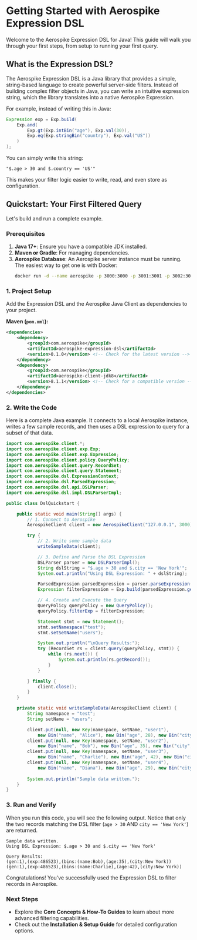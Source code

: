 # Getting Started with Aerospike Expression DSL

Welcome to the Aerospike Expression DSL for Java! This guide will walk you through your first steps, from setup to running your first query.

## What is the Expression DSL?

The Aerospike Expression DSL is a Java library that provides a simple, string-based language to create powerful server-side filters. Instead of building complex filter objects in Java, you can write an intuitive expression string, which the library translates into a native Aerospike Expression.

For example, instead of writing this in Java:

```java
Expression exp = Exp.build(
    Exp.and(
        Exp.gt(Exp.intBin("age"), Exp.val(30)),
        Exp.eq(Exp.stringBin("country"), Exp.val("US"))
    )
);
```

You can simply write this string:

```
"$.age > 30 and $.country == 'US'"
```

This makes your filter logic easier to write, read, and even store as configuration.

## Quickstart: Your First Filtered Query

Let's build and run a complete example.

### Prerequisites

1.  **Java 17+**: Ensure you have a compatible JDK installed.
2.  **Maven or Gradle**: For managing dependencies.
3.  **Aerospike Database**: An Aerospike server instance must be running. The easiest way to get one is with Docker:
    ```sh
    docker run -d --name aerospike -p 3000:3000 -p 3001:3001 -p 3002:3002 aerospike/aerospike-server-enterprise
    ```

### 1. Project Setup

Add the Expression DSL and the Aerospike Java Client as dependencies to your project.

**Maven (`pom.xml`):**
```xml
<dependencies>
    <dependency>
        <groupId>com.aerospike</groupId>
        <artifactId>aerospike-expression-dsl</artifactId>
        <version>0.1.0</version> <!-- Check for the latest version -->
    </dependency>
    <dependency>
        <groupId>com.aerospike</groupId>
        <artifactId>aerospike-client-jdk8</artifactId>
        <version>8.1.1</version> <!-- Check for a compatible version -->
    </dependency>
</dependencies>
```

### 2. Write the Code

Here is a complete Java example. It connects to a local Aerospike instance, writes a few sample records, and then uses a DSL expression to query for a subset of that data.

```java
import com.aerospike.client.*;
import com.aerospike.client.exp.Exp;
import com.aerospike.client.exp.Expression;
import com.aerospike.client.policy.QueryPolicy;
import com.aerospike.client.query.RecordSet;
import com.aerospike.client.query.Statement;
import com.aerospike.dsl.ExpressionContext;
import com.aerospike.dsl.ParsedExpression;
import com.aerospike.dsl.api.DSLParser;
import com.aerospike.dsl.impl.DSLParserImpl;

public class DslQuickstart {

    public static void main(String[] args) {
        // 1. Connect to Aerospike
        AerospikeClient client = new AerospikeClient("127.0.0.1", 3000);

        try {
            // 2. Write some sample data
            writeSampleData(client);

            // 3. Define and Parse the DSL Expression
            DSLParser parser = new DSLParserImpl();
            String dslString = "$.age > 30 and $.city == 'New York'";
            System.out.println("Using DSL Expression: " + dslString);

            ParsedExpression parsedExpression = parser.parseExpression(ExpressionContext.of(dslString), null);
            Expression filterExpression = Exp.build(parsedExpression.getResult().getExp());

            // 4. Create and Execute the Query
            QueryPolicy queryPolicy = new QueryPolicy();
            queryPolicy.filterExp = filterExpression;

            Statement stmt = new Statement();
            stmt.setNamespace("test");
            stmt.setSetName("users");

            System.out.println("\nQuery Results:");
            try (RecordSet rs = client.query(queryPolicy, stmt)) {
                while (rs.next()) {
                    System.out.println(rs.getRecord());
                }
            }

        } finally {
            client.close();
        }
    }

    private static void writeSampleData(AerospikeClient client) {
        String namespace = "test";
        String setName = "users";

        client.put(null, new Key(namespace, setName, "user1"),
            new Bin("name", "Alice"), new Bin("age", 28), new Bin("city", "San Francisco"));
        client.put(null, new Key(namespace, setName, "user2"),
            new Bin("name", "Bob"), new Bin("age", 35), new Bin("city", "New York"));
        client.put(null, new Key(namespace, setName, "user3"),
            new Bin("name", "Charlie"), new Bin("age", 42), new Bin("city", "New York"));
        client.put(null, new Key(namespace, setName, "user4"),
            new Bin("name", "Diana"), new Bin("age", 29), new Bin("city", "Chicago"));
            
        System.out.println("Sample data written.");
    }
}
```

### 3. Run and Verify

When you run this code, you will see the following output. Notice that only the two records matching the DSL filter (`age > 30` AND `city == 'New York'`) are returned.

```
Sample data written.
Using DSL Expression: $.age > 30 and $.city == 'New York'

Query Results:
(gen:1),(exp:486523),(bins:(name:Bob),(age:35),(city:New York))
(gen:1),(exp:486523),(bins:(name:Charlie),(age:42),(city:New York))
```

Congratulations! You've successfully used the Expression DSL to filter records in Aerospike.

### Next Steps

*   Explore the **Core Concepts & How-To Guides** to learn about more advanced filtering capabilities.
*   Check out the **Installation & Setup Guide** for detailed configuration options.
